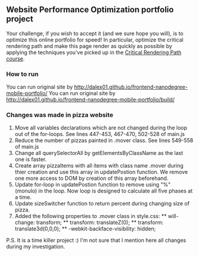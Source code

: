 ## Website Performance Optimization portfolio project

Your challenge, if you wish to accept it (and we sure hope you will), is to optimize this online portfolio for speed! In particular, optimize the critical rendering path and make this page render as quickly as possible by applying the techniques you've picked up in the [Critical Rendering Path course](https://www.udacity.com/course/ud884).

### How to run
You can run original site by http://dalex01.github.io/frontend-nanodegree-mobile-portfolio/
You can run original site by http://dalex01.github.io/frontend-nanodegree-mobile-portfolio/build/

### Changes was made in pizza website
1. Move all variables declarations which are not changed during the loop out of the for-loops. See lines 447-453, 467-470, 502-528 of main.js
2. Reduce the number of pizzas painted in .mover class. See lines 549-558 of main.js
3. Change all querySelectorAll by getElementsByClassName as the last one is faster.
4. Create array pizzaItems with all items with class name .mover during thier creation and use this array in updatePostion function. We remove one more access to DOM by creation of this array beforehand.
5. Update for-loop in updatePostion function to remove using "%" (monulo) in the loop. Now loop is designed to calculate all five phases at a time.
6. Update sizeSwitcher function to return percent during changing size of pizza.
7. Added the following properties to .mover class in style.css:
** will-change: transform;
** transform: translateZ(0);
** transform: translate3d(0,0,0);
** -webkit-backface-visibility: hidden;
 

P.S. It is a time killer project :) I'm not sure that I mention here all changes during my investigation.